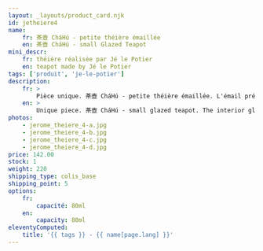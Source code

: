 ```yaml
---
layout: _layouts/product_card.njk
id: jetheiere4
name:
    fr: 茶壺 CháHú - petite théière émaillée
    en: 茶壺 CháHú - small Glazed Teapot
mini_descr:
    fr: théière réalisée par Jé le Potier
    en: teapot made by Jé le Potier
tags: ['produit', 'je-le-potier']
description: 
    fr: >
        Pièce unique. 茶壺 CháHú - petite théière émaillée. L'émail présent à l'intérieur confère à cette théière une certaine polyvalence. La verse est rapide et fluide.
    en: >
        Unique piece. 茶壺 CháHú - small glazed teapot. The interior glaze gives this teapot versatility. The pour is smooth and fast.
photos:
    - jerome_theiere_4-a.jpg
    - jerome_theiere_4-b.jpg
    - jerome_theiere_4-c.jpg
    - jerome_theiere_4-d.jpg
price: 142.00
stock: 1
weight: 220
shipping_type: colis_base
shipping_point: 5
options:
    fr:
        capacité: 80ml
    en:
        capacity: 80ml
eleventyComputed:
    title: '{{ tags }} - {{ name[page.lang] }}'
---
```

